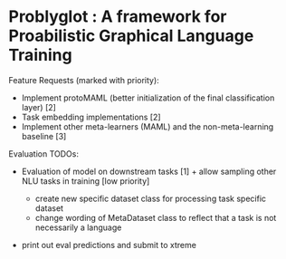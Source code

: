# Problyglot : A framework for Proabilistic Graphical Language Training

Feature Requests (marked with priority): 
* Implement protoMAML (better initialization of the final classification layer) [2]
* Task embedding implementations [2]
* Implement other meta-learners (MAML) and the non-meta-learning baseline [3]

Evaluation TODOs: 
* Evaluation of model on downstream tasks [1] + allow sampling other NLU tasks in training [low priority]
    * create new specific dataset class for processing task specific dataset 
    * change wording of MetaDataset class to reflect that a task is not necessarily a language 


* print out eval predictions and submit to xtreme